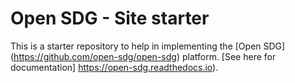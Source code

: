 # Open SDG - Site starter

This is a starter repository to help in implementing the [Open SDG] (https://github.com/open-sdg/open-sdg) platform. [See here for documentation] https://open-sdg.readthedocs.io).



